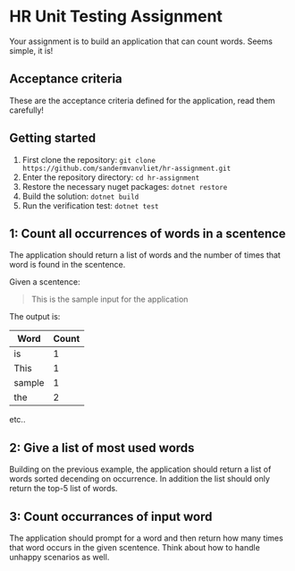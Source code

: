 # HR Unit Testing Assignment

Your assignment is to build an application that can count words. Seems simple, it is!

## Acceptance criteria
These are the acceptance criteria defined for the application, read them carefully!

## Getting started
1. First clone the repository: `git clone https://github.com/sandermvanvliet/hr-assignment.git`
1. Enter the repository directory: `cd hr-assignment`
1. Restore the necessary nuget packages: `dotnet restore`
1. Build the solution: `dotnet build`
1. Run the verification test: `dotnet test`

## 1: Count all occurrences of words in a scentence
The application should return a list of words and the number of times that word is found in the scentence. 

Given a scentence:

> This is the sample input for the application

The output is:

| Word | Count |
|------|-------|
| is   | 1     |
| This| 1 |
| sample | 1 |
| the | 2 |

etc..

## 2: Give a list of most used words
Building on the previous example, the application should return a list of words sorted decending on occurrence. In addition the list should only return the top-5 list of words.

## 3: Count occurrances of input word
The application should prompt for a word and then return how many times that word occurs in the given scentence. Think about how to handle unhappy scenarios as well.